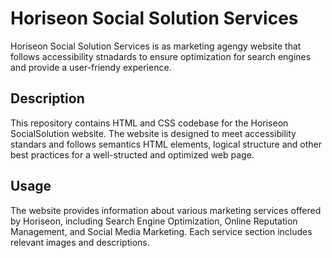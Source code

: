 # Horiseon Social Solution Services
  Horiseon Social Solution Services is as marketing agengy website that follows accessibility stnadards to ensure optimization for search engines and provide a user-friendy experience.

## Description 
This repository contains HTML and CSS codebase for the Horiseon SocialSolution website. The website is designed to meet accessibility standars and follows semantics HTML elements, logical structure and other best practices for a well-structed and optimized web page.

## Usage
The website provides information about various marketing services offered by Horiseon, including Search Engine Optimization, Online Reputation Management, and Social Media Marketing. Each service section includes relevant images and descriptions.


